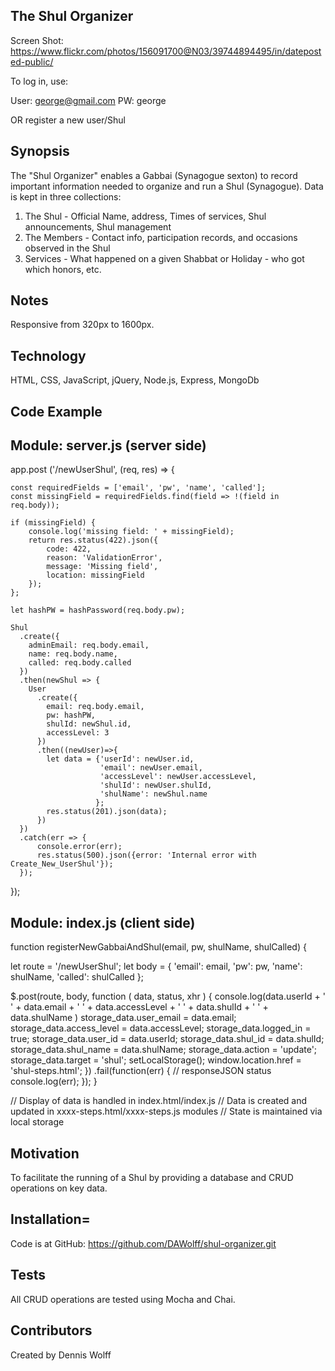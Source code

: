 ## The Shul Organizer

Screen Shot:  https://www.flickr.com/photos/156091700@N03/39744894495/in/dateposted-public/

To log in, use:

User:  george@gmail.com
PW:    george

OR register a new user/Shul

## Synopsis

The "Shul Organizer" enables a Gabbai (Synagogue sexton) to record important information needed to organize and run a Shul (Synagogue).  Data is kept in three collections:  
  1. The Shul - Official Name, address, Times of services, Shul announcements, Shul management
  2. The Members - Contact info, participation records, and occasions observed in the Shul
  3. Services - What happened on a given Shabbat or Holiday - who got which honors, etc.   

## Notes

Responsive from 320px to 1600px.

## Technology

HTML, CSS, JavaScript, jQuery, Node.js, Express, MongoDb

## Code Example

Module:  server.js  (server side)
----------------------------------
app.post ('/newUserShul', (req, res) => {

    const requiredFields = ['email', 'pw', 'name', 'called'];
    const missingField = requiredFields.find(field => !(field in req.body));

    if (missingField) {
        console.log('missing field: ' + missingField);
        return res.status(422).json({
            code: 422,
            reason: 'ValidationError',
            message: 'Missing field',
            location: missingField
        });
    };

    let hashPW = hashPassword(req.body.pw);

    Shul
      .create({
        adminEmail: req.body.email,
        name: req.body.name,
        called: req.body.called
      })
      .then(newShul => {
        User
          .create({
            email: req.body.email,
            pw: hashPW,
            shulId: newShul.id,
            accessLevel: 3
          })
          .then((newUser)=>{
            let data = {'userId': newUser.id,
                        'email': newUser.email,
                        'accessLevel': newUser.accessLevel,
                        'shulId': newUser.shulId,
                        'shulName': newShul.name
                       };
            res.status(201).json(data);
          })
      })
      .catch(err => {
          console.error(err);
          res.status(500).json({error: 'Internal error with Create_New_UserShul'});
      });
});

Module:  index.js  (client side)
----------------------------------
function registerNewGabbaiAndShul(email, pw, shulName, shulCalled) {

  let route = '/newUserShul';
  let body = { 'email': email,
               'pw': pw,
               'name': shulName,
               'called': shulCalled };

  $.post(route, body, function ( data, status, xhr ) {
      console.log(data.userId + ' '
                + data.email + ' '
                + data.accessLevel + ' '
                + data.shulId + ' '
                + data.shulName )
      storage_data.user_email = data.email;
      storage_data.access_level = data.accessLevel;
      storage_data.logged_in = true;
      storage_data.user_id = data.userId;
      storage_data.shul_id = data.shulId;
      storage_data.shul_name = data.shulName;
      storage_data.action = 'update';
      storage_data.target = 'shul';
      setLocalStorage();
      window.location.href = 'shul-steps.html';
      })
  .fail(function(err) {
    // responseJSON   status
    console.log(err);
  });
}

// Display of data is handled in index.html/index.js
// Data is created and updated in xxxx-steps.html/xxxx-steps.js modules
// State is maintained via local storage  

## Motivation

To facilitate the running of a Shul by providing a database and CRUD operations on key data.

## Installation=

Code is at GitHub:
		 https://github.com/DAWolff/shul-organizer.git

## Tests

All CRUD operations are tested using Mocha and Chai.  

## Contributors

Created by Dennis Wolff
